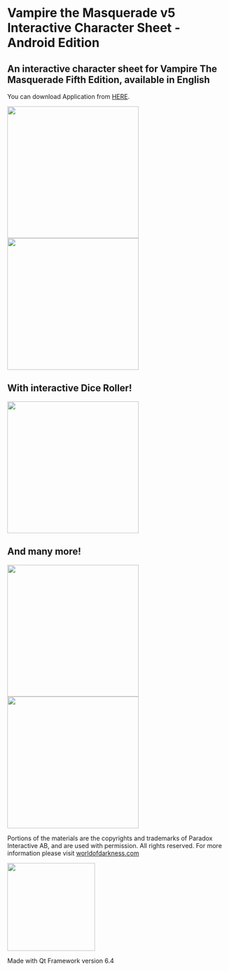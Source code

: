 # Vampire the Masquerade v5 Interactive Character Sheet - Android Edition

## An interactive character sheet for Vampire The Masquerade Fifth Edition, available in English

You can download Application from [HERE](https://github.com/Pkow1999/Vampire-The-Masquerade-v5-Character-Sheet-for-Android/releases).

<img src="https://github.com/Pkow1999/vtm_sheet_androidPort/assets/72875240/c78355b2-d3cb-465d-8127-76c16169c549" width="300" />

<img src="https://github.com/Pkow1999/vtm_sheet_androidPort/assets/72875240/81c12ed6-dfe8-412f-86e1-7f63b2f07751" width="300" />

## With interactive Dice Roller!

<img src="https://github.com/Pkow1999/vtm_sheet_androidPort/assets/72875240/fb9caa99-2e74-4a10-b364-1dda551374a6" width="300" />

## And many more!

<img src="https://github.com/Pkow1999/vtm_sheet_androidPort/assets/72875240/5081fd9c-396e-4b8e-89aa-4eb4e0e83763" width="300"/>

<img src="https://github.com/Pkow1999/vtm_sheet_androidPort/assets/72875240/b27197ae-6d94-4544-8bd2-161ace327e0c" width="300"/>

Portions of the materials are the copyrights and trademarks of Paradox Interactive AB, and are used with permission. All rights reserved. For more information please visit [worldofdarkness.com](https://www.worldofdarkness.com/)


<img src="https://github.com/Pkow1999/Vampire-The-Masquerade-V5-Character-Sheet/assets/72875240/94813a9e-620e-410a-913f-d4b91322c3cf" width="200" />

Made with Qt Framework version 6.4
